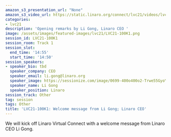 ```yaml
---
amazon_s3_presentation_url: "None"
amazon_s3_video_url: https://static.linaro.org/connect/lvc21/videos/lvc21-100k1.mp4
categories:
- lvc21
description: 'Opening remarks by Li Gong, Linaro CEO '
image: /assets/images/featured-images/lvc21/LVC21-100K1.png
session_id: LVC21-100K1
session_room: Track 1
session_slot:
  end_time: '14:55'
  start_time: '14:50'
session_speakers:
- speaker_bio: tbd
  speaker_company: CEO
  speaker_email: li.gong@linaro.org
  speaker_image: https://sessionize.com/image/0699-400o400o2-Trwe55GyoYAkkbXgSMxjxs.jpg
  speaker_name: Li Gong
  speaker_position: Linaro
session_track: Other
tag: session
tags: Other
title: 'LVC21-100K1: Welcome message from Li Gong; Linaro CEO'
---
```


<p>We will kick off Linaro Virtual Connect with a welcome message from Linaro CEO Li Gong.&nbsp;</p>